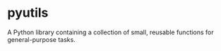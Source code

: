 # pyutils
A Python library containing a collection of small, reusable functions for general-purpose tasks.
